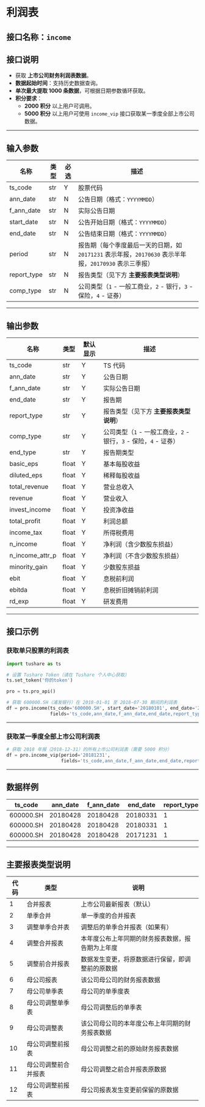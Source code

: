 # 利润表

## 接口名称：`income`

## 接口说明
- 获取 **上市公司财务利润表数据**。
- **数据起始时间**：支持历史数据查询。
- **单次最大提取 1000 条数据**，可根据日期参数循环获取。
- **积分要求**：
  - **2000 积分** 以上用户可调用。
  - **5000 积分** 以上用户可使用 `income_vip` 接口获取某一季度全部上市公司数据。

---

## **输入参数**

| 名称        | 类型  | 必选 | 描述 |
|------------|------|------|------------------------------|
| ts_code    | str  | Y    | 股票代码 |
| ann_date   | str  | N    | 公告日期（格式：`YYYYMMDD`） |
| f_ann_date | str  | N    | 实际公告日期 |
| start_date | str  | N    | 公告开始日期（格式：`YYYYMMDD`） |
| end_date   | str  | N    | 公告结束日期（格式：`YYYYMMDD`） |
| period     | str  | N    | 报告期（每个季度最后一天的日期，如 `20171231` 表示年报，`20170630` 表示半年报，`20170930` 表示三季报） |
| report_type | str  | N    | 报告类型（见下方 **主要报表类型说明**） |
| comp_type  | str  | N    | 公司类型（`1` - 一般工商业，`2` - 银行，`3` - 保险，`4` - 证券） |

---

## **输出参数**

| 名称          | 类型  | 默认显示 | 描述 |
|--------------|------|---------|------------------------------|
| ts_code      | str  | Y       | TS 代码 |
| ann_date     | str  | Y       | 公告日期 |
| f_ann_date   | str  | Y       | 实际公告日期 |
| end_date     | str  | Y       | 报告期 |
| report_type  | str  | Y       | 报告类型（见下方 **主要报表类型说明**） |
| comp_type    | str  | Y       | 公司类型（`1` - 一般工商业，`2` - 银行，`3` - 保险，`4` - 证券） |
| end_type     | str  | Y       | 报告期类型 |
| basic_eps    | float | Y       | 基本每股收益 |
| diluted_eps  | float | Y       | 稀释每股收益 |
| total_revenue | float | Y       | 营业总收入 |
| revenue      | float | Y       | 营业收入 |
| invest_income | float | Y       | 投资净收益 |
| total_profit | float | Y       | 利润总额 |
| income_tax   | float | Y       | 所得税费用 |
| n_income     | float | Y       | 净利润（含少数股东损益） |
| n_income_attr_p | float | Y       | 净利润（不含少数股东损益） |
| minority_gain | float | Y       | 少数股东损益 |
| ebit         | float | Y       | 息税前利润 |
| ebitda       | float | Y       | 息税折旧摊销前利润 |
| rd_exp       | float | Y       | 研发费用 |

---

## **接口示例**

### **获取单只股票的利润表**
```python
import tushare as ts

# 设置 Tushare Token（请在 Tushare 个人中心获取）
ts.set_token('你的token')

pro = ts.pro_api()

# 获取 600000.SH（浦发银行）在 2018-01-01 至 2018-07-30 期间的利润表
df = pro.income(ts_code='600000.SH', start_date='20180101', end_date='20180730', 
                fields='ts_code,ann_date,f_ann_date,end_date,report_type,comp_type,basic_eps,diluted_eps')
```

---

### **获取某一季度全部上市公司利润表**
```python
# 获取 2018 年报（2018-12-31）的所有上市公司利润表（需要 5000 积分）
df = pro.income_vip(period='20181231', 
                    fields='ts_code,ann_date,f_ann_date,end_date,report_type,comp_type,basic_eps,diluted_eps')
```

---

## **数据样例**

| ts_code  | ann_date | f_ann_date | end_date | report_type | comp_type | basic_eps | diluted_eps |
|----------|---------|-----------|---------|------------|----------|-----------|------------|
| 600000.SH | 20180428 | 20180428  | 20180331 | 1          | 2        | 0.46      | 0.46       |
| 600000.SH | 20180428 | 20180428  | 20180331 | 1          | 2        | 0.46      | 0.46       |
| 600000.SH | 20180428 | 20180428  | 20171231 | 1          | 2        | 1.84      | 1.84       |

---

## **主要报表类型说明**

| 代码 | 类型 | 说明 |
|------|------|------------------------------|
| 1    | 合并报表 | 上市公司最新报表（默认） |
| 2    | 单季合并 | 单一季度的合并报表 |
| 3    | 调整单季合并表 | 调整后的单季合并报表（如果有） |
| 4    | 调整合并报表 | 本年度公布上年同期的财务报表数据，报告期为上年度 |
| 5    | 调整前合并报表 | 数据发生变更，将原数据进行保留，即调整前的原数据 |
| 6    | 母公司报表 | 该公司母公司的财务报表数据 |
| 7    | 母公司单季表 | 母公司的单季度表 |
| 8    | 母公司调整单季表 | 母公司调整后的单季表 |
| 9    | 母公司调整表 | 该公司母公司的本年度公布上年同期的财务报表数据 |
| 10   | 母公司调整前报表 | 母公司调整之前的原始财务报表数据 |
| 11   | 母公司调整前合并报表 | 母公司调整之前合并报表原数据 |
| 12   | 母公司调整前报表 | 母公司报表发生变更前保留的原数据 |
